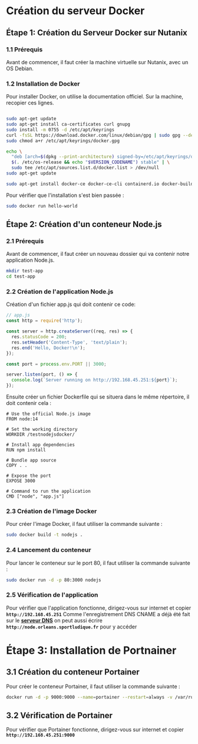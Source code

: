 # Création du serveur Docker 

## Étape 1: Création du Serveur Docker sur Nutanix

### 1.1 Prérequis

Avant de commencer, il faut créer la machine virtuelle sur Nutanix, avec un OS Debian.

### 1.2 Installation de Docker

Pour installer Docker, on utilise la documentation officiel.
Sur la machine, recopier ces lignes.

```bash

sudo apt-get update
sudo apt-get install ca-certificates curl gnupg
sudo install -m 0755 -d /etc/apt/keyrings
curl -fsSL https://download.docker.com/linux/debian/gpg | sudo gpg --dearmor -o /etc/apt/keyrings/docker.gpg
sudo chmod a+r /etc/apt/keyrings/docker.gpg

echo \
  "deb [arch=$(dpkg --print-architecture) signed-by=/etc/apt/keyrings/docker.gpg] https://download.docker.com/linux/debian \
  $(. /etc/os-release && echo "$VERSION_CODENAME") stable" | \
  sudo tee /etc/apt/sources.list.d/docker.list > /dev/null
sudo apt-get update

sudo apt-get install docker-ce docker-ce-cli containerd.io docker-buildx-plugin docker-compose-plugin

```
Pour vérifier que l'installation s'est bien passée :
```bash
sudo docker run hello-world
```

## Étape 2: Création d'un conteneur Node.js

### 2.1 Prérequis

Avant de commencer, il faut créer un nouveau dossier qui va contenir notre application Node.js.

```bash
mkdir test-app
cd test-app
```

### 2.2 Création de l'application Node.js

Création d'un fichier app.js qui doit contenir ce code:

```javascript
// app.js
const http = require('http');

const server = http.createServer((req, res) => {
  res.statusCode = 200;
  res.setHeader('Content-Type', 'text/plain');
  res.end('Hello, Docker!\n');
});

const port = process.env.PORT || 3000;

server.listen(port, () => {
  console.log(`Server running on http://192.168.45.251:${port}`);
});
```

Ensuite créer un fichier Dockerfile qui se situera dans le même répertoire, il doit contenir cela :

```docker
# Use the official Node.js image
FROM node:14

# Set the working directory
WORKDIR /testnodejsdocker/

# Install app dependencies
RUN npm install

# Bundle app source
COPY . .

# Expose the port
EXPOSE 3000

# Command to run the application
CMD ["node", "app.js"]
```

### 2.3 Création de l'image Docker

Pour créer l'image Docker, il faut utiliser la commande suivante :

```bash
sudo docker build -t nodejs .
```

### 2.4 Lancement du conteneur

Pour lancer le conteneur sur le port 80, il faut utiliser la commande suivante :

```bash
sudo docker run -d -p 80:3000 nodejs
```

### 2.5 Vérification de l'application

Pour vérifier que l'application fonctionne, dirigez-vous sur internet et copier **`http://192.168.45.251`**
Comme l'enregistrement DNS CNAME a déjà été fait sur le [**serveur DNS**](/serveur_DNS/) on peut aussi écrire **`http://node.orleans.sportludique.fr`** pour y accéder

# Étape 3: Installation de Portnainer 

## 3.1 Création du conteneur Portainer

Pour créer le conteneur Portainer, il faut utiliser la commande suivante :

```bash
docker run -d -p 9000:9000 --name=portainer --restart=always -v /var/run/docker.sock:/var/run/docker.sock portainer/portainer-ce
```

## 3.2 Vérification de Portainer

Pour vérifier que Portainer fonctionne, dirigez-vous sur internet et copier **`http://192.168.45.251:9000`**



